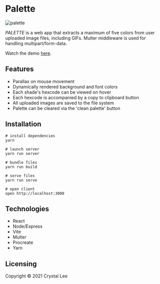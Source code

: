 # Palette
![palette](https://user-images.githubusercontent.com/52181740/138830927-3827056c-3ff1-4b33-b1ab-8de367379c15.gif)

*PALETTE* is a web app that extracts a maximum of five colors from user uploaded image files, including GIFs. Multer middleware is used for handling multipart/form-data.

Watch the demo [here]().

## Features
- Parallax on mouse movement
- Dynamically rendered background and font colors
- Each shade's hexcode can be viewed on hover
- Each hexcode is accompanied by a copy to clipboard button
- All uploaded images are saved to the file system
- Palette can be cleared via the 'clean palette' button

## Installation
```
# install dependencies
yarn

# launch server
yarn run server

# bundle files
yarn run build

# serve files
yarn run serve

# open client
open http://localhost:3000
```

## Technologies
- React
- Node/Express
- Vite
- Multer
- Procreate
- Yarn

## Licensing
Copyright © 2021 Crystal Lee
